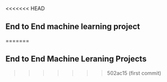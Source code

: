 <<<<<<< HEAD
## End to End machine learning project
=======
## End to End Machine Leraning Projects
>>>>>>> 502ac15 (first commit)
